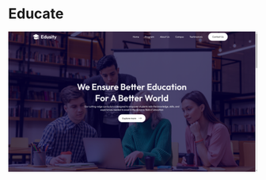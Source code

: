 # Educate
![Alt text](https://github.com/Pranav-Narayan/Educate/blob/main/Educate_images/EducateHome.png)
